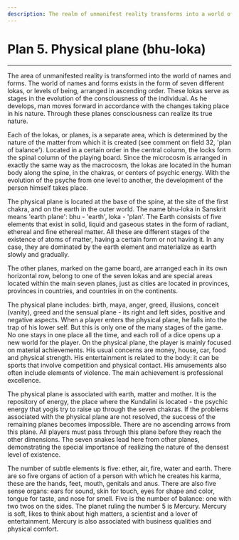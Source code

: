 ```yaml
---
description: The realm of unmanifest reality transforms into a world of names and forms. The world of names and forms exists in the form of seven different lokas, or levels of being, arranged in ascending order.
---
```


# Plan 5. Physical plane (bhu-loka)

---

The area of unmanifested reality is transformed into the world of names and forms. The world of names and forms exists in the form of seven different lokas, or levels of being, arranged in ascending order. These lokas serve as stages in the evolution of the consciousness of the individual. As he develops, man moves forward in accordance with the changes taking place in his nature. Through these planes consciousness can realize its true nature.

Each of the lokas, or planes, is a separate area, which is determined by the nature of the matter from which it is created (see comment on field 32, 'plan of balance'). Located in a certain order in the central column, the locks form the spinal column of the playing board. Since the microcosm is arranged in exactly the same way as the macrocosm, the lokas are located in the human body along the spine, in the chakras, or centers of psychic energy. With the evolution of the psyche from one level to another, the development of the person himself takes place.

The physical plane is located at the base of the spine, at the site of the first chakra, and on the earth in the outer world. The name bhu-loka in Sanskrit means 'earth plane': bhu - 'earth', loka - 'plan'. The Earth consists of five elements that exist in solid, liquid and gaseous states in the form of radiant, ethereal and fine ethereal matter. All these are different stages of the existence of atoms of matter, having a certain form or not having it. In any case, they are dominated by the earth element and materialize as earth slowly and gradually.

The other planes, marked on the game board, are arranged each in its own horizontal row, belong to one of the seven lokas and are special areas located within the main seven planes, just as cities are located in provinces, provinces in countries, and countries in on the continents.

The physical plane includes: birth, maya, anger, greed, illusions, conceit (vanity), greed and the sensual plane - its right and left sides, positive and negative aspects. When a player enters the physical plane, he falls into the trap of his lower self. But this is only one of the many stages of the game. No one stays in one place all the time, and each roll of a dice opens up a new world for the player. On the physical plane, the player is mainly focused on material achievements. His usual concerns are money, house, car, food and physical strength. His entertainment is related to the body: it can be sports that involve competition and physical contact. His amusements also often include elements of violence. The main achievement is professional excellence.

The physical plane is associated with earth, matter and mother. It is the repository of energy, the place where the Kundalini is located - the psychic energy that yogis try to raise up through the seven chakras. If the problems associated with the physical plane are not resolved, the success of the remaining planes becomes impossible. There are no ascending arrows from this plane. All players must pass through this plane before they reach the other dimensions. The seven snakes lead here from other planes, demonstrating the special importance of realizing the nature of the densest level of existence.

The number of subtle elements is five: ether, air, fire, water and earth. There are so five organs of action of a person with which he creates his karma, these are the hands, feet, mouth, genitals and anus. There are also five sense organs: ears for sound, skin for touch, eyes for shape and color, tongue for taste, and nose for smell. Five is the number of balance: one with two twos on the sides. The planet ruling the number 5 is Mercury. Mercury is soft, likes to think about high matters, a scientist and a lover of entertainment. Mercury is also associated with business qualities and physical comfort.
